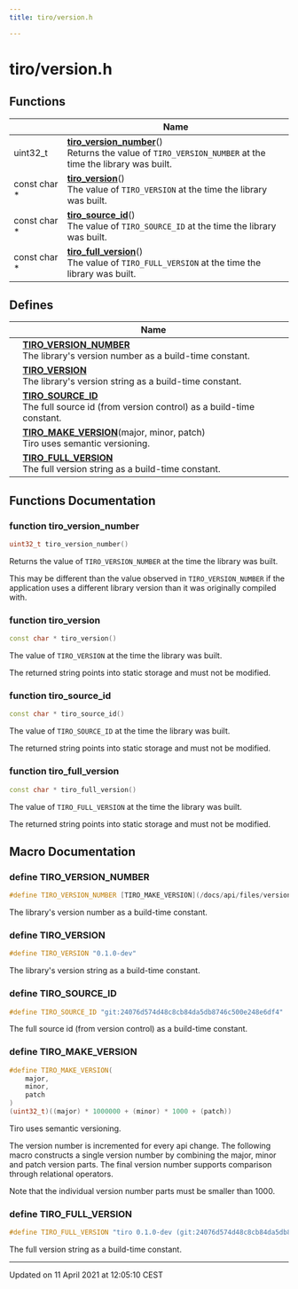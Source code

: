 ```yaml
---
title: tiro/version.h

---
```


# tiro/version.h

## Functions

|                | Name           |
| -------------- | -------------- |
| uint32_t | **[tiro_version_number](/docs/api/files/version_8h#function-tiro_version_number)**()<br>Returns the value of `TIRO_VERSION_NUMBER` at the time the library was built.  |
| const char * | **[tiro_version](/docs/api/files/version_8h#function-tiro_version)**()<br>The value of `TIRO_VERSION` at the time the library was built.  |
| const char * | **[tiro_source_id](/docs/api/files/version_8h#function-tiro_source_id)**()<br>The value of `TIRO_SOURCE_ID` at the time the library was built.  |
| const char * | **[tiro_full_version](/docs/api/files/version_8h#function-tiro_full_version)**()<br>The value of `TIRO_FULL_VERSION` at the time the library was built.  |

## Defines

|                | Name           |
| -------------- | -------------- |
|  | **[TIRO_VERSION_NUMBER](/docs/api/files/version_8h#define-tiro_version_number)** <br>The library's version number as a build-time constant.  |
|  | **[TIRO_VERSION](/docs/api/files/version_8h#define-tiro_version)** <br>The library's version string as a build-time constant.  |
|  | **[TIRO_SOURCE_ID](/docs/api/files/version_8h#define-tiro_source_id)** <br>The full source id (from version control) as a build-time constant.  |
|  | **[TIRO_MAKE_VERSION](/docs/api/files/version_8h#define-tiro_make_version)**(major, minor, patch) <br>Tiro uses semantic versioning.  |
|  | **[TIRO_FULL_VERSION](/docs/api/files/version_8h#define-tiro_full_version)** <br>The full version string as a build-time constant.  |


## Functions Documentation

### function tiro_version_number

```cpp
uint32_t tiro_version_number()
```

Returns the value of `TIRO_VERSION_NUMBER` at the time the library was built. 

This may be different than the value observed in `TIRO_VERSION_NUMBER` if the application uses a different library version than it was originally compiled with. 


### function tiro_version

```cpp
const char * tiro_version()
```

The value of `TIRO_VERSION` at the time the library was built. 

The returned string points into static storage and must not be modified. 


### function tiro_source_id

```cpp
const char * tiro_source_id()
```

The value of `TIRO_SOURCE_ID` at the time the library was built. 

The returned string points into static storage and must not be modified. 


### function tiro_full_version

```cpp
const char * tiro_full_version()
```

The value of `TIRO_FULL_VERSION` at the time the library was built. 

The returned string points into static storage and must not be modified. 




## Macro Documentation

### define TIRO_VERSION_NUMBER

```cpp
#define TIRO_VERSION_NUMBER [TIRO_MAKE_VERSION](/docs/api/files/version_8h#define-tiro_make_version)(0, 1, 0)
```

The library's version number as a build-time constant. 

### define TIRO_VERSION

```cpp
#define TIRO_VERSION "0.1.0-dev"
```

The library's version string as a build-time constant. 

### define TIRO_SOURCE_ID

```cpp
#define TIRO_SOURCE_ID "git:24076d574d48c8cb84da5db8746c500e248e6df4"
```

The full source id (from version control) as a build-time constant. 

### define TIRO_MAKE_VERSION

```cpp
#define TIRO_MAKE_VERSION(
    major,
    minor,
    patch
)
(uint32_t)((major) * 1000000 + (minor) * 1000 + (patch))
```

Tiro uses semantic versioning. 

The version number is incremented for every api change. The following macro constructs a single version number by combining the major, minor and patch version parts. The final version number supports comparison through relational operators.

Note that the individual version number parts must be smaller than 1000. 


### define TIRO_FULL_VERSION

```cpp
#define TIRO_FULL_VERSION "tiro 0.1.0-dev (git:24076d574d48c8cb84da5db8746c500e248e6df4)"
```

The full version string as a build-time constant. 



-------------------------------

Updated on 11 April 2021 at 12:05:10 CEST
